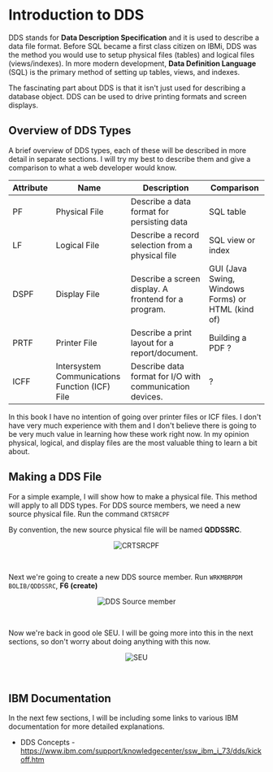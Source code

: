 # Introduction to DDS


DDS stands for **Data Description Specification** and it is used to describe a data file format.
Before SQL became a first class citizen on IBMi, DDS was the method you would use to setup physical files (tables) and logical files (views/indexes).
In more modern development, **Data Definition Language** (SQL) is the primary method of setting up tables, views, and indexes.

The fascinating part about DDS is that it isn't just used for describing a database object. DDS can be used to drive printing formats and screen displays.


## Overview of DDS Types
A brief overview of DDS types, each of these will be described in more detail in separate sections.
I will try my best to describe them and give a comparison to what a web developer would know.

| Attribute | Name          | Description                                          | Comparison        |
| --------- | ------------- | ---------------------------------------------------- | ----------------- |
| PF        | Physical File | Describe a data format for persisting data           | SQL table         |
| LF        | Logical File  | Describe a record selection from a physical file     | SQL view or index |
| DSPF      | Display File  | Describe a screen display. A frontend for a program. | GUI (Java Swing, Windows Forms) or HTML (kind of) |
| PRTF      | Printer File  | Describe a print layout for a report/document.       | Building a PDF ?  |
| ICFF      | Intersystem Communications Function (ICF) File | Describe data format for I/O with communication devices. | ? |


In this book I have no intention of going over printer files or ICF files. 
I don't have very much experience with them and I don't believe there is going to be very much value in learning how these work right now.
In my opinion physical, logical, and display files are the most valuable thing to learn a bit about.


## Making a DDS File
For a simple example, I will show how to make a physical file. This method will apply to all DDS types.
For DDS source members, we need a new source physical file. Run the command ```CRTSRCPF```

By convention, the new source physical file will be named **QDDSSRC**.


<figure align="center">
  <img src="./core/dds/_assets/dds-01.png" alt="CRTSRCPF"/>
</figure>
<br>

Next we're going to create a new DDS source member. Run ```WRKMBRPDM BOLIB/QDDSSRC```, **F6 (create)**
<figure align="center">
  <img src="./core/dds/_assets/dds-02.png" alt="DDS Source member"/>
</figure>
<br>

Now we're back in good ole SEU. I will be going more into this in the next sections, so don't worry about doing anything with this now.
<figure align="center">
  <img src="./core/dds/_assets/dds-03.png" alt="SEU"/>
</figure>
<br>


## IBM Documentation
In the next few sections, I will be including some links to various IBM documentation for more detailed explanations.

* DDS Concepts - https://www.ibm.com/support/knowledgecenter/ssw_ibm_i_73/dds/kickoff.htm